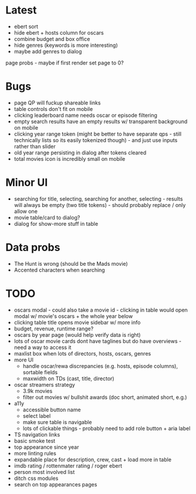 # Latest

- ebert sort
- hide ebert + hosts column for oscars
- combine budget and box office
- hide genres (keywords is more interesting)
- maybe add genres to dialog

page probs - maybe if first render set page to 0?

# Bugs

- page QP will fuckup shareable links
- table controls don't fit on mobile
- clicking leaderboard name needs oscar or episode filtering
- empty search results have an empty results w/ transparent background on mobile
- clicking year range token (might be better to have separate qps - still technically lists so its easily tokenized though) - and just use inputs rather than slider
- old year range persisting in dialog after tokens cleared
- total movies icon is incredibly small on mobile

# Minor UI

- searching for title, selecting, searching for another, selecting - results will always be empty (two title tokens) - should probably replace / only allow one
- movie table/card to dialog?
- dialog for show-more stuff in table

# Data probs

- The Hunt is wrong (should be the Mads movie)
- Accented characters when searching

# TODO

- oscars modal - could also take a movie id - clicking in table would open modal w/ movie's oscars + the whole year below
- clicking table title opens movie sidebar w/ more info
- budget, revenue, runtime range?
- oscars by year page (would help verify data is right)
- lots of oscar movie cards dont have taglines but do have overviews - need a way to access it
- maxlist box when lots of directors, hosts, oscars, genres
- more UI
  - handle oscar/rewa discrepancies (e.g. hosts, episode columns), sortable fields
  - maxwidth on TDs (cast, title, director)
- oscar streamers strategy
  - 3.9k movies
  - filter out movies w/ bullshit awards (doc short, animated short, e.g.)
- a11y
  - accessible button name
  - select label
  - make sure table is navigable
  - lots of clickable things - probably need to add role button + aria label
- TS navigation links
- basic smoke test
- top appearance since year
- more linting rules
- expandable place for description, crew, cast + load more in table
- imdb rating / rottenmater rating / roger ebert
- person most involved list
- ditch css modules
- search on top appearances pages
